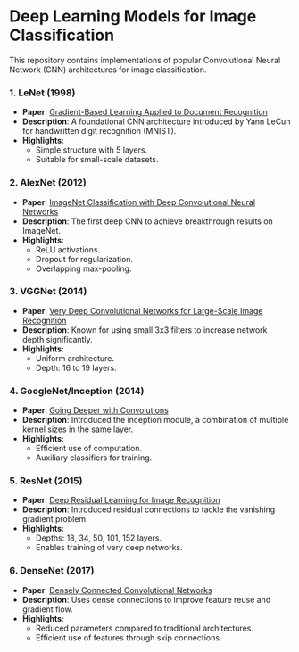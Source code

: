 # Deep Learning Models for Image Classification

This repository contains implementations of popular Convolutional Neural Network (CNN) architectures for image classification. 

### 1. LeNet (1998)
- **Paper**: [Gradient-Based Learning Applied to Document Recognition](https://ieeexplore.ieee.org/document/726791)
- **Description**: A foundational CNN architecture introduced by Yann LeCun for handwritten digit recognition (MNIST).
- **Highlights**:
  - Simple structure with 5 layers.
  - Suitable for small-scale datasets.

### 2. AlexNet (2012)
- **Paper**: [ImageNet Classification with Deep Convolutional Neural Networks](https://proceedings.neurips.cc/paper/2012/file/c399862d3b9d6b76c8436e924a68c45b-Paper.pdf)
- **Description**: The first deep CNN to achieve breakthrough results on ImageNet.
- **Highlights**:
  - ReLU activations.
  - Dropout for regularization.
  - Overlapping max-pooling.

### 3. VGGNet (2014)
- **Paper**: [Very Deep Convolutional Networks for Large-Scale Image Recognition](https://arxiv.org/abs/1409.1556)
- **Description**: Known for using small 3x3 filters to increase network depth significantly.
- **Highlights**:
  - Uniform architecture.
  - Depth: 16 to 19 layers.

### 4. GoogleNet/Inception (2014)
- **Paper**: [Going Deeper with Convolutions](https://arxiv.org/abs/1409.4842)
- **Description**: Introduced the inception module, a combination of multiple kernel sizes in the same layer.
- **Highlights**:
  - Efficient use of computation.
  - Auxiliary classifiers for training.

### 5. ResNet (2015)
- **Paper**: [Deep Residual Learning for Image Recognition](https://arxiv.org/abs/1512.03385)
- **Description**: Introduced residual connections to tackle the vanishing gradient problem.
- **Highlights**:
  - Depths: 18, 34, 50, 101, 152 layers.
  - Enables training of very deep networks.

### 6. DenseNet (2017)
- **Paper**: [Densely Connected Convolutional Networks](https://arxiv.org/abs/1608.06993)
- **Description**: Uses dense connections to improve feature reuse and gradient flow.
- **Highlights**:
  - Reduced parameters compared to traditional architectures.
  - Efficient use of features through skip connections.

